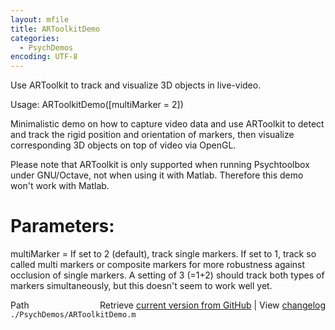 ```yaml
---
layout: mfile
title: ARToolkitDemo
categories:
  - PsychDemos
encoding: UTF-8
---
```


Use ARToolkit to track and visualize 3D objects in live-video.

Usage: ARToolkitDemo\(\[multiMarker = 2\]\)

Minimalistic demo on how to capture video data and use ARToolkit to
detect and track the rigid position and orientation of markers, then
visualize corresponding 3D objects on top of video via OpenGL.

Please note that ARToolkit is only supported when running Psychtoolbox
under GNU/Octave, not when using it with Matlab. Therefore this demo
won't work with Matlab.

# Parameters:

multiMarker = If set to 2 \(default\), track single markers. If set to 1,
track so called multi markers or composite markers for more robustness
against occlusion of single markers. A setting of 3 \(=1+2\) should track
both types of markers simultaneously, but this doesn't seem to work well
yet.



<div class="code_header" style="text-align:right;">
  <span style="float:left;">Path&nbsp;&nbsp;</span> <span class="counter">Retrieve <a href=
  "https://raw.github.com/Psychtoolbox-3/Psychtoolbox-3/beta/./PsychDemos/ARToolkitDemo.m">current version from GitHub</a> | View <a href=
  "https://github.com/Psychtoolbox-3/Psychtoolbox-3/commits/beta/./PsychDemos/ARToolkitDemo.m">changelog</a></span>
</div>
<div class="code">
  <code>./PsychDemos/ARToolkitDemo.m</code>
</div>
